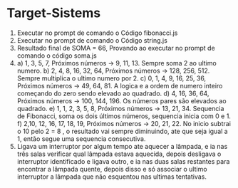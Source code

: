 ﻿# Target-Sistems

 1) Executar no prompt de comando o Código fibonacci.js
 2) Executar no prompt de comando o Código string.js
 3) Resultado final de SOMA = 66, Provando ao executar no prompt de comando o código soma.js
 4) a) 1, 3, 5, 7, Próximos números -> 9, 11, 13. Sempre soma 2 ao ultimo numero.
    b) 2, 4, 8, 16, 32, 64, Próximos números -> 128, 256, 512. Sempre multiplica o ultimo numero por 2.
    c) 0, 1, 4, 9, 16, 25, 36, Próximos números -> 49, 64, 81. A logica e a ordem de numero inteiro começando do zero sendo elevado ao quadrado.
    d) 4, 16, 36, 64, Próximos números -> 100, 144, 196. Os números pares são elevados ao quadrado.
    e) 1, 1, 2, 3, 5, 8, Próximos números -> 13, 21, 34. Sequencia de Fibonacci, soma os dois últimos números, sequencia inicia com 0 e 1.
    f) 2,10, 12, 16, 17, 18, 19, Próximos números -> 20, 21, 22. No inicio subtrai o 10 pelo 2 = 8 , o resultado vai sempre diminuindo, ate que seja igual a 1, então segue uma sequencia consecutiva.
5) Ligava um interruptor por algum tempo ate aquecer a lâmpada, e ia nas três salas verificar qual lâmpada estava aquecida, depois desligava o interruptor identificado e ligava outro, e ia nas duas salas restantes para encontrar a lâmpada quente, depois disso e só associar o ultimo interruptor a lâmpada que não esquentou nas ultimas tentativas.
